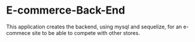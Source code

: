 # E-commerce-Back-End
This application creates the backend, using mysql and sequelize, for an e-commece site to be able to compete with other stores.
